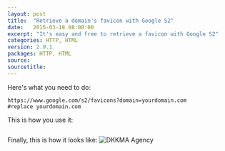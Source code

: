 ```yaml
---
layout: post
title:  "Retrieve a domain's favicon with Google S2"
date:   2015-03-18 08:00:00
excerpt: "It's easy and free to retrieve a favicon with Google S2"
categories: HTTP, HTML
version: 2.9.1
packages: HTTP, HTML
source:
sourcetitle:
---
```


Here's what you need to do:

```http://www.google.com/s2/favicons?domain=yourdomain.com
https://www.google.com/s2/favicons?domain=yourdomain.com
#replace yourdomain.com
```

This is how you use it:

```<img src="https://www.google.com/s2/favicons?domain=dkkma.com" alt="DKKMA Agency">
```

Finally, this is how it looks like: <img src="https://www.google.com/s2/favicons?domain=dkkma.com" alt="DKKMA Agency">
